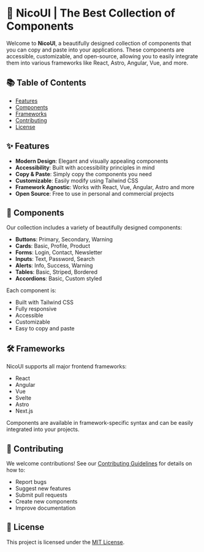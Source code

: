 # 🌟 NicoUI | The Best Collection of Components

Welcome to **NicoUI**, a beautifully designed collection of components that you can copy and paste into your applications. These components are accessible, customizable, and open-source, allowing you to easily integrate them into various frameworks like React, Astro, Angular, Vue, and more.

## 📚 Table of Contents
- [Features](#-features)
- [Components](#-components)
- [Frameworks](#-frameworks)
- [Contributing](#-contributing)
- [License](#-license)

## ✨ Features
- **Modern Design**: Elegant and visually appealing components
- **Accessibility**: Built with accessibility principles in mind
- **Copy & Paste**: Simply copy the components you need
- **Customizable**: Easily modify using Tailwind CSS
- **Framework Agnostic**: Works with React, Vue, Angular, Astro and more
- **Open Source**: Free to use in personal and commercial projects

## 🎨 Components
Our collection includes a variety of beautifully designed components:

- **Buttons**: Primary, Secondary, Warning
- **Cards**: Basic, Profile, Product
- **Forms**: Login, Contact, Newsletter
- **Inputs**: Text, Password, Search
- **Alerts**: Info, Success, Warning
- **Tables**: Basic, Striped, Bordered
- **Accordions**: Basic, Custom styled

Each component is:
- Built with Tailwind CSS
- Fully responsive
- Accessible
- Customizable
- Easy to copy and paste

## 🛠️ Frameworks
NicoUI supports all major frontend frameworks:

- React
- Angular
- Vue
- Svelte
- Astro
- Next.js

Components are available in framework-specific syntax and can be easily integrated into your projects.

## 🤝 Contributing
We welcome contributions! See our [Contributing Guidelines](CONTRIBUTING.md) for details on how to:
- Report bugs
- Suggest new features
- Submit pull requests
- Create new components
- Improve documentation

## 📄 License
This project is licensed under the [MIT License](LICENSE). 